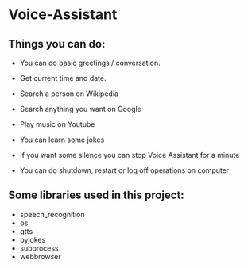 # Voice-Assistant

## Things you can do:

* You can do basic greetings / conversation.

* Get current time and date.

* Search a person on Wikipedia

* Search anything you want on Google 

* Play music on Youtube

* You can learn some jokes

* If you want some silence you can stop Voice Assistant for a minute

* You can do shutdown, restart or log off operations on computer


## Some libraries used in this project:

* speech_recognition 
* os
* gtts
* pyjokes
* subprocess
* webbrowser
